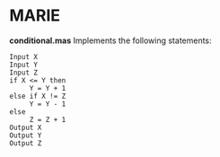 # MARIE

**conditional.mas** Implements the following statements:
```
Input X
Input Y
Input Z
if X <= Y then
     Y = Y + 1
else if X != Z
     Y = Y - 1
else
     Z = Z + 1
Output X
Output Y
Output Z
```